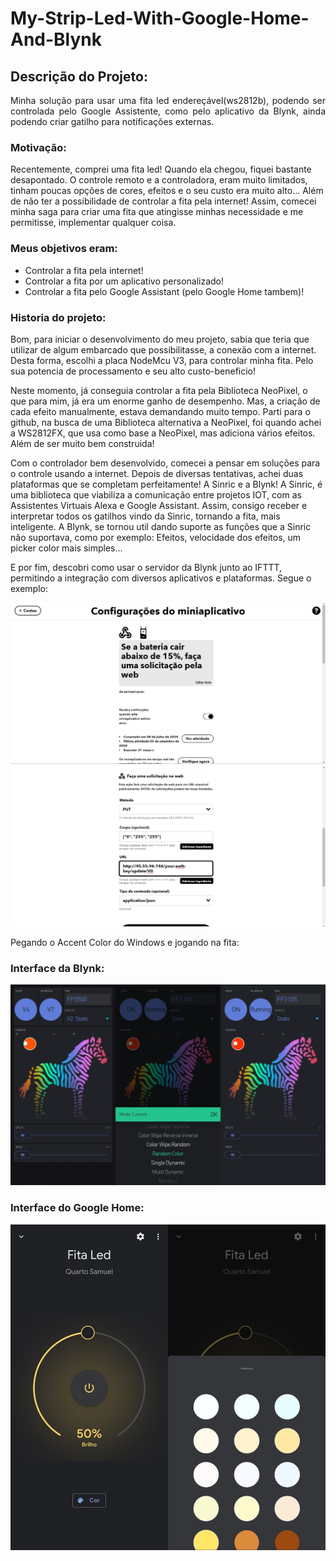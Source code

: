 # My-Strip-Led-With-Google-Home-And-Blynk

## Descrição do Projeto:

<p align="justify"> Minha solução para usar uma fita led endereçável(ws2812b), podendo ser controlada pelo Google Assistente, como pelo aplicativo da Blynk, ainda podendo criar gatilho para notificações externas. </p>

### Motivação:

Recentemente, comprei uma fita led! Quando ela chegou, fiquei bastante desapontado. O controle remoto e a controladora, eram muito limitados, tinham poucas opções de cores, efeitos e o seu custo era muito alto... Além de não ter a possibilidade de controlar a fita pela internet! Assim, comecei minha saga para criar uma fita que atingisse minhas necessidade e me permitisse, implementar qualquer coisa. 

### Meus objetivos eram:

- Controlar a fita pela internet!
- Controlar a fita por um aplicativo personalizado!
- Controlar a fita pelo Google Assistant (pelo Google Home tambem)!

### Historia do projeto:

Bom, para iniciar o desenvolvimento do meu projeto, sabia que teria que utilizar de  algum embarcado que possibilitasse, a conexão com a internet. Desta forma, escolhi a placa NodeMcu V3, para controlar minha fita. Pelo sua potencia de processamento e seu alto custo-beneficio!

Neste momento, já conseguia controlar a fita pela Biblioteca NeoPixel, o que para mim, já era um enorme ganho de desempenho. Mas, a criação de cada efeito manualmente, estava demandando muito tempo. Parti para o github, na busca de uma Biblioteca alternativa a NeoPixel, foi quando achei a WS2812FX, que usa como base a NeoPixel, mas adiciona vários efeitos. Além de ser muito bem construida!

Com o controlador bem desenvolvido, comecei a pensar em soluções para o controle usando a internet. Depois de diversas tentativas, achei duas plataformas que se completam perfeitamente! A Sinric e a Blynk! A Sinric, é uma biblioteca que viabiliza a comunicação entre projetos IOT, com as Assistentes Virtuais Alexa e Google Assistant. Assim, consigo receber e interpretar todos os gatilhos vindo da Sinric, tornando a fita, mais inteligente. A Blynk, se tornou util dando suporte as funções que a Sinric não suportava, como por exemplo: Efeitos, velocidade dos efeitos, um picker color mais simples...

E por fim, descobri como usar o servidor da Blynk junto ao IFTTT, permitindo a integração com diversos aplicativos e plataformas.  Segue o exemplo:

![Ifttt-1](src/ifttt-1.jpg)
![Ifttt-2](src/ifttt-2.jpg)

Pegando o Accent Color do Windows e jogando na fita:


### Interface da Blynk:

![Blynk](src/blynk.jpg)

 ### Interface do Google Home:

![Google-Home](src/google-home.jpg)